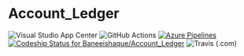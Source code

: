 # Account_Ledger
![Visual Studio App Center](https://build.appcenter.ms/v0.1/apps/c1ece978-9386-48c8-89af-6f206fae606d/branches/master/badge)
![GitHub Actions](https://github.com/Baneeishaque/Account_Ledger/workflows/Android%20CI/badge.svg)
[![Azure Pipelines](https://dev.azure.com/banee-ishaque-k-github-works/Account_Ledger/_apis/build/status/Baneeishaque.Account_Ledger?branchName=master)](https://dev.azure.com/banee-ishaque-k-github-works/Account_Ledger/_build/latest?definitionId=13&branchName=master)
[![Codeship Status for Baneeishaque/Account_Ledger](https://app.codeship.com/projects/914c3a10-aff0-0137-2203-6ecab3236d72/status?branch=master)](https://app.codeship.com/projects/362766)
![Travis (.com)](https://img.shields.io/travis/com/Baneeishaque/Account_Ledger?logo=travis)
